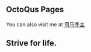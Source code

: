 ## OctoQus Pages

You can also visit me at [司马季主](http://www.aimouse.com/blog)

## Strive for life.
